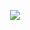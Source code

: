 <p align="center">
    <a href="https://git.io/anno-mods"><img src="https://github.com/anno-mods.png"></a>
</p>
